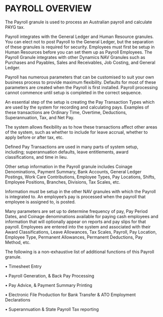 # PAYROLL OVERVIEW

The Payroll granule is used to process an Australian payroll and calculate PAYG tax.

Payroll integrates with the General Ledger and Human Resource granules.  You can elect not to post Payroll to the General Ledger, but the separation of these granules is required for security.  Employees must first be setup in Human Resources before you can set them up as Payroll Employees. The Payroll Granule integrates with other Dynamics NAV Granules such as Purchases and Payables, Sales and Receivables, Job Costing, and General Ledger.

Payroll has numerous parameters that can be customised to suit your own business process to provide maximum flexibility.  Defaults for most of these parameters are created when the Payroll is first installed.  Payroll processing cannot commence until setup is completed in the correct sequence.

An essential step of the setup is creating the Pay Transaction Types which are used by the system for recording and calculating pays.  Examples of these transactions are Ordinary Time, Overtime, Deductions, Superannuation, Tax, and Net Pay.

The system allows flexibility as to how these transactions affect other areas of the system, such as whether to include for leave accrual, whether to apply before or after tax, etc.

Defined Pay Transactions are used in many parts of system setup, including; superannuation defaults, leave entitlements, award classifications, and time in lieu. 

Other setup information in the Payroll granule includes Coinage Denominations, Payment Summary, Bank Accounts, General Ledger Postings, Work Care Contributions, Employee Types, Pay Locations, Shifts, Employee Positions, Branches, Divisions, Tax Scales, etc.

Information must be setup in the other NAV granules with which the Payroll is integrated to. An employee’s pay is processed when the payroll that employee is assigned to, is posted.

Many parameters are set up to determine frequency of pay, Pay Period Dates, and Coinage denominations available for paying cash employees and information that will optionally appear on reports and pay slips for that payroll.  Employees are entered into the system and associated with their Award Classifications, Leave Allowances, Tax Scales, Payroll, Pay Location, Employee Type, Permanent Allowances, Permanent Deductions, Pay Method, etc.

The following is a non-exhaustive list of additional functions of this Payroll granule.

•	Timesheet Entry

•	Payroll Generation, & Back Pay Processing

•	Pay Advice, & Payment Summary Printing

•	Electronic File Production for Bank Transfer & ATO Employment Declarations

•	Superannuation & State Payroll Tax reporting
